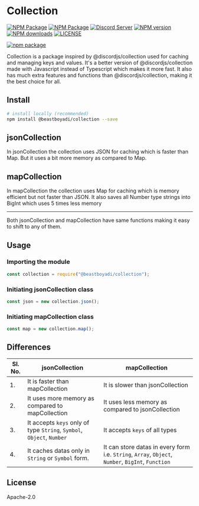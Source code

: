 # Collection
[![NPM Package](https://github.com/BeastBoyADI/collection/actions/workflows/npm-publish.yml/badge.svg)](https://github.com/BeastBoyADI/collection/actions)
[![NPM Package](https://github.com/BeastBoyADI/collection/actions/workflows/npm-github-packages.yml/badge.svg)](https://github.com/BeastBoyADI/collection/actions)
[![Discord Server](https://img.shields.io/discord/888465044868833331?color=5865F2&logo=discord&logoColor=white)](https://discord.gg/bX6AT65PmP)
[![NPM version](https://img.shields.io/npm/v/@beastboyadi/collection.svg?maxAge=3600)](https://www.npmjs.com/package/@beastboyadi/collection)
[![NPM downloads](https://img.shields.io/npm/dt/@beastboyadi/collection.svg?maxAge=3600)](https://www.npmjs.com/package/@beastboyadi/collection)
[![LICENSE](https://img.shields.io/github/license/BeastBoyADI/collection.svg?maxAge=3600)](LICENSE)

[![npm package](https://nodei.co/npm/@beastboyadi/collection.png?downloads=true&downloadRank=true&stars=true)](https://nodei.co/npm/@beastboyadi/collection/)

Collection is a package inspired by @discordjs/collection used for caching and managing keys and values. It's a better version of @discordjs/collection made with Javascript instead of Typescript which makes it more fast. It also has much extra features and functions than @discordjs/collection, making it the best choice for all.

## Install
```sh
# install locally (recommended)
npm install @beastboyadi/collection --save
```

## jsonCollection
In jsonCollection the collection uses JSON for caching which is faster than Map. But it uses a bit more memory as compared to Map.

## mapCollection
In mapCollection the collection uses Map for caching which is memory efficient but not faster than JSON. It also saves all Number type strings into BigInt which uses 5 times less memory

---
Both jsonCollection and mapCollection have same functions making it easy to shift to any of them.

## Usage

### Importing the module
```js
const collection = require("@beastboyadi/collection");
```

### Initiating jsonCollection class
```js
const json = new collection.json();
```

### Initiating mapCollection class
```js
const map = new collection.map();
```

## Differences
| Sl. No. | jsonCollection | mapCollection |
|--------|----------------|---------------|
| 1. | It is faster than mapCollection | It is slower than jsonCollection |
| 2. | It uses more memory as compared to mapCollection | It uses less memory as compared to jsonCollection |
| 3. | It accepts `keys` only of type `String`, `Symbol`, `Object`, `Number` | It accepts `keys` of all types |
| 4. | It caches datas only in `String` or `Symbol` form. | It can store datas in every form i.e. `String`, `Array`, `Object`, `Number`, `BigInt`, `Function` |

## License
Apache-2.0
